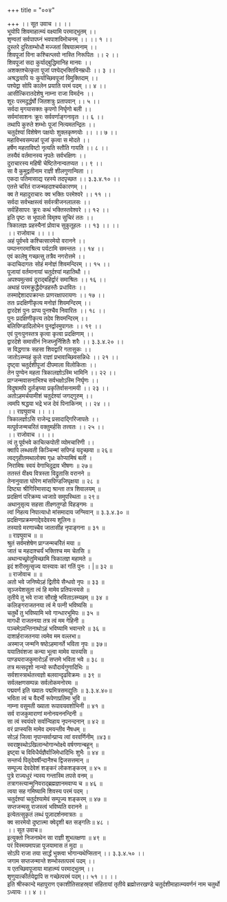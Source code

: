 +++
title = "००४"

+++
।। सूत उवाच ।। ।।  
भूयोपि शिवमाहात्म्यं वक्ष्यामि परमाद्भुतम् ।।  
शृण्वतां सर्वपापघ्नं भवपाशविमोचनम् ।। ।। १ ।।  
दुस्तरे दुरिताम्भोधौ मज्जतां विषयात्मनाम् ।।  
शिवपूजां विना कश्चित्प्लवो नास्ति निरूपितः ।। २ ।।  
शिवपूजां सदा कुर्याद्बुद्धिमानिह मानवः ।।  
अशक्तश्चेत्कृता पूजां पश्येद्भक्तिविनम्रधीः ।। ३ ।।  
अश्रद्धयापि यः कुर्याच्छिवपूजां विमुक्तिदाम् ।।  
पश्येद्वा सोपि कालेन प्रयाति परमं पदम् ।। ४ ।।  
आसीत्किरातदेशेषु नाम्ना राजा विमर्दनः ।।  
शूरः परमदुर्द्धर्षो जितशत्रुः प्रतापवान् ।। ५ ।।  
सर्वदा मृगयासक्तः कृपणो निर्घृणो बली ।।  
सर्वमांसाशनः क्रूरः सर्ववर्णाङ्गनावृतः ।। ६ ।।  
तथापि कुरुते शम्भोः पूजां नित्यमतन्द्रितः ।।  
चतुर्दश्यां विशेषेण पक्षयोः शुक्लकृष्णयोः ।। ।। ७ ।।  
महाविभवसम्पन्नां पूजां कृत्वा स मोदते ।।  
हर्षेण महताविष्टो नृत्यति स्तौति गायति ।। ८ ।।  
तस्यैवं वर्तमानस्य नृपतेः सर्वभक्षिणः ।।  
दुराचारस्य महिषी चेष्टितेनान्वतप्यत ।। ९ ।।  
सा वै कुमुद्वतीनाम राज्ञी शीलगुणान्विता ।।  
एकदा पतिमासाद्य रहस्ये तदपृच्छत ।। ३.३.४.१० ।।  
एतत्ते चरितं राजन्महदाश्चर्यकारणम् ।।  
क्व ते महादुराचारः क्व भक्तिः परमेश्वरे ।। ११ ।।  
सर्वदा सर्वभक्षस्त्वं सर्वस्त्रीजनलालसः ।।  
सर्वहिंसापरः क्रूरः कथं भक्तिस्तवेश्वरे ।। १२ ।।  
इति पृष्टः स भूपालो विमृश्य सुचिरं ततः ।।  
त्रिकालज्ञः प्रहस्यैनां प्रोवाच सुकुतूहलः ।। १३ ।। ।।  
।। राजोवाच ।। ।।  
अहं पूर्वभवे कश्चित्सारमेयो वरानने ।।  
पम्पानगरमाश्रित्य पर्यटामि समन्ततः ।। १४ ।।  
एवं कालेषु गच्छत्सु तत्रैव नगरोत्तमे ।।  
कदाचिदागतः सोहं मनोज्ञं शिवमन्दिरम् ।। १५ ।।  
पूजायां वर्तमानायां चतुर्दश्यां महातिथौ ।।  
अपश्यमुत्सवं दूराद्बहिर्द्वारं समाश्रितः ।। १६ ।।  
अथाहं परमक्रुद्धैर्दण्डहस्तैः प्रधावितः ।।  
तस्माद्देशादपक्रान्तः प्राणरक्षापरायणः ।। १७ ।।  
ततः प्रदक्षिणीकृत्य मनोज्ञं शिवमन्दिरम् ।।  
द्वारदेशं पुनः प्राप्य पुनश्चैव निवारितः ।। १८ ।।  
पुनः प्रदक्षिणीकृत्य तदेव शिवमन्दिरम् ।।  
बलिपिण्डादिलोभेन पुनर्द्वारमुपागतः ।। १९ ।।  
एवं पुनःपुनस्तत्र कृत्वा कृत्वा प्रदक्षिणाम् ।।  
द्वारदेशे समासीनं निजघ्नुर्निशितैः शरैः ।। ३.३.४.२० ।।  
स विद्धगात्रः सहसा शिवद्वारि गतासुकः ।।  
जातोऽस्म्यहं कुले राज्ञां प्रभावाच्छिवसन्निधेः ।। २१ ।।  
दृष्ट्वा चतुर्दशीपूजां दीपमाला विलोकिताः ।।  
तेन पुण्येन महता त्रिकालज्ञोऽस्मि भामिनि ।। २२ ।।  
प्राग्जन्मवासनाभिश्च सर्वभक्षोऽस्मि निर्घृणः ।।  
विदुषामपि दुर्लङ्घ्या प्रकृतिर्वासनामयी ।। २३ ।।  
अतोऽहमर्चयामीशं चतुर्दश्यां जगद्गुरुम् ।।  
त्वमपि श्रद्धया भद्रे भज देवं पिनाकिनम् ।। २४ ।।  
।। राज्ञ्युवाच ।। ।।  
त्रिकालज्ञोऽसि राजेन्द्र प्रसादाद्गिरिजापतेः ।।  
मत्पूर्वजन्मचरितं वक्तुमर्हसि तत्त्वतः ।। २५ ।।  
।। राजोवाच ।। ।।  
त्वं तु पूर्वभवे काचित्कपोती व्योमचारिणी ।।  
क्वापि लब्धवती किञ्चिन्मां सपिण्डं यदृच्छया ॥ २६॥  
त्वद्गृहीतमथालोक्य गृध्रः कोप्यामिषं बली ।  
निरामिषः स्वयं वेगाभिदुद्राव भीषणः ॥ २७॥  
ततस्तं वीक्ष्य वित्रस्ता विद्रुतासि वरानने ॥  
तेनानुयाता घोरेण मांसपिण्डजिघृक्षया ॥ २८ ॥  
दिष्ट्या श्रीगिरिमासाद्य श्रान्ता तत्र शिवालयम् ॥  
प्रदक्षिणं परिक्रम्य ध्वजाग्रे समुपस्थिता ॥ २९॥  
अथानुसृत्य सहसा तीक्ष्णतुण्डो विहङ्गमः ॥  
त्वां निहत्य निपात्याधो मांसमादाय जग्मिवान् ॥ ३.३.४.३० ॥  
प्रदक्षिणप्रक्रमणाद्देवदेवस्य शूलिनः॥  
तस्याग्रे मरणाच्चैव जातासीह नृपाङ्गना ॥ ३१ ॥  
॥ राज्ञ्युवाच ॥ ॥  
श्रुतं सर्वमशेषेण प्राग्जन्मचरेितं मया ॥  
जातं च महदाश्चर्यं भक्तिश्च मम चेतसि ॥  
अथान्यच्छ्रोतुमिच्छामि त्रिकालज्ञ महामते ॥  
इदं शरीरमुत्सृज्य यास्यावः कां गतिं पुनः । |॥ ३२ ॥  
॥ राजोवाच ॥ ॥  
अतो भवे जनिष्येऽहं द्वितीये सैन्धवो नृपः ॥ ३३ ॥  
सृञ्जयेशसुता त्वं हि मामेव प्रतिपत्स्यसे ॥  
तृतीये तु भवे राजा सौराष्ट्रे भविताऽस्म्यहम् ॥ ३४ ॥  
कलिङ्गराजतनया त्वं मे पत्नी भविष्यसि ॥  
चतुर्थे तु भविष्यामि भवे गान्धारभूमिपः ॥ ३५ ॥  
मागधी राजतनया तत्र त्वं मम गेहिनी ॥  
पञ्चमेऽवन्तिनाथोऽहं भविष्यामि भवान्तरे ॥ ३६ ॥  
दाशार्हराजतनया त्वमेव मम वल्लभा॥  
अस्माज् जन्मनि षष्ठेऽहमानर्ते भविता नृपः ॥ ३७॥  
ययातिवंशजा कन्या भूत्वा मामेव यास्यसि ॥  
पाण्ड्यराजकुमारोऽहँ सप्तमे भविता भवे ॥ ३८ ॥  
तत्र मत्सदृशो नान्यो रूपौदार्यगुणादिभिः ॥  
सर्वशास्त्रार्थतत्त्वज्ञो बलवान्दृढविक्रमः ॥ ३९ ॥  
सर्वलक्षणसम्पन्नः सर्वलोकमनोरमः ॥  
पद्मवर्ण इति ख्यातः पद्ममित्रसमद्युतिः ॥ ३.३.४.४०॥  
भविता त्वं च वैदर्भी रूपेणाप्रतिमा भुवि ॥  
नाम्ना वसुमती ख्याता रूपावयवशोभिनी ॥ ४१ ॥  
सर्व राजकुमाराणां मनोनयननन्दिनी ॥  
सा त्वं स्वयंवरे सर्वान्विहाय नृपनन्दनान् ॥ ४२ ॥  
वरं प्राप्स्यसि मामेव दमयन्तीव नैषधम् ॥  
सोऽहं जित्वा नृपान्सर्वान्प्राप्य त्वां वरवर्णिनीम् ॥४३॥  
स्वराष्ट्रस्थोऽखिलान्भोगान्भोक्ष्ये वर्षगणान्बहून् ॥  
इष्ट्वा च विविधैर्यज्ञैर्वाजिमेधादिभिः शुभैः ॥ ४४ ॥  
सन्तर्प्य पितृदेवर्षीन्दानैश्च द्विजसत्तमान् ॥  
सम्पूज्य देवदेवेशं शङ्करं लोकशङ्करम् ॥ ४५ ॥  
पुत्रे राज्यधुरं न्यस्य गन्तास्मि तपसे वनम् ॥  
तत्रागस्त्यान्मुनिवराद्ब्रह्मज्ञानमवाप्य च ॥ ४६ ॥  
त्वया सह गमिष्यामि शिवस्य परमं पदम् ।  
चतुर्दश्यां चतुर्दश्यामेवं सम्पूज्य शङ्करम् ॥ ४७ ॥  
सप्तजन्मसु राजस्त्वं भविष्यति वरानने ॥  
इत्येतत्सुकृतं लब्धं पूज़ादर्शनमात्रतः ॥  
क्व सारमेयो दुष्टात्मा क्वेदृशी बत सङ्गतिः॥ ४८ ।  
।। सूत उवाच॥  
इत्युक्तो निजनाथेन सा राज्ञी शुभलक्षणा ॥ ४९ ॥  
परं विस्मयमापन्ना पूजयामास तं मुदा ॥  
सोऽपि राजा तया सार्द्धं भुक्त्वा भोगान्यथेप्सितान् ।। ३.३.४.५० ।।  
जगाम सप्तजन्मान्ते शम्भोस्तत्परमं पदम् ।।  
य एतच्छिवपूजाया माहात्म्यं परमाद्भुतम् ।।  
शृणुयात्कीर्तयेद्वापि स गच्छेत्परमं पदम्।। ५१ ।। ।।  
इति श्रीस्कान्दे महापुराण एकाशीतिसाहस्र्यां संहितायां तृतीये ब्रह्मोत्तरखण्डे चतुर्दशीमाहात्म्यवर्णनं नाम चतुर्थो ऽध्यायः ।। ४ ।।